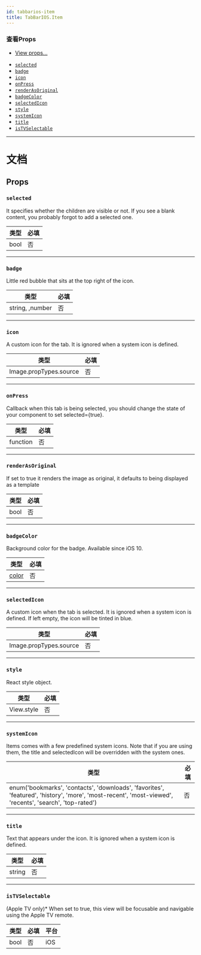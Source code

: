 ```yaml
---
id: tabbarios-item
title: TabBarIOS.Item
---
```


### 查看Props

* [View props...](view.md#props)

- [`selected`](tabbarios-item.md#selected)
- [`badge`](tabbarios-item.md#badge)
- [`icon`](tabbarios-item.md#icon)
- [`onPress`](tabbarios-item.md#onpress)
- [`renderAsOriginal`](tabbarios-item.md#renderasoriginal)
- [`badgeColor`](tabbarios-item.md#badgecolor)
- [`selectedIcon`](tabbarios-item.md#selectedicon)
- [`style`](tabbarios-item.md#style)
- [`systemIcon`](tabbarios-item.md#systemicon)
- [`title`](tabbarios-item.md#title)
- [`isTVSelectable`](tabbarios-item.md#istvselectable)

---

# 文档

## Props

### `selected`

It specifies whether the children are visible or not. If you see a blank content, you probably forgot to add a selected one.

| 类型 | 必填 |
| ---- | -------- |
| bool | 否       |

---

### `badge`

Little red bubble that sits at the top right of the icon.

| 类型            | 必填 |
| --------------- | -------- |
| string, ,number | 否       |

---

### `icon`

A custom icon for the tab. It is ignored when a system icon is defined.

| 类型                   | 必填 |
| ---------------------- | -------- |
| Image.propTypes.source | 否       |

---

### `onPress`

Callback when this tab is being selected, you should change the state of your component to set selected={true}.

| 类型     | 必填 |
| -------- | -------- |
| function | 否       |

---

### `renderAsOriginal`

If set to true it renders the image as original, it defaults to being displayed as a template

| 类型 | 必填 |
| ---- | -------- |
| bool | 否       |

---

### `badgeColor`

Background color for the badge. Available since iOS 10.

| 类型               | 必填 |
| ------------------ | -------- |
| [color](colors.md) | 否       |

---

### `selectedIcon`

A custom icon when the tab is selected. It is ignored when a system icon is defined. If left empty, the icon will be tinted in blue.

| 类型                   | 必填 |
| ---------------------- | -------- |
| Image.propTypes.source | 否       |

---

### `style`

React style object.

| 类型       | 必填 |
| ---------- | -------- |
| View.style | 否       |

---

### `systemIcon`

Items comes with a few predefined system icons. Note that if you are using them, the title and selectedIcon will be overridden with the system ones.

| 类型                                                                                                                                                   | 必填 |
| ------------------------------------------------------------------------------------------------------------------------------------------------------ | -------- |
| enum('bookmarks', 'contacts', 'downloads', 'favorites', 'featured', 'history', 'more', 'most-recent', 'most-viewed', 'recents', 'search', 'top-rated') | 否       |

---

### `title`

Text that appears under the icon. It is ignored when a system icon is defined.

| 类型   | 必填 |
| ------ | -------- |
| string | 否       |

---

### `isTVSelectable`

(Apple TV only)\* When set to true, this view will be focusable and navigable using the Apple TV remote.

| 类型 | 必填 | 平台 |
| ---- | -------- | -------- |
| bool | 否       | iOS      |
